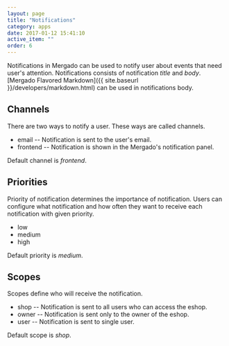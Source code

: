 ```yaml
---
layout: page
title: "Notifications"
category: apps
date: 2017-01-12 15:41:10
active_item: ""
order: 6
---
```


Notifications in Mergado can be used to notify user about events that need user's attention. Notifications consists of notification _title_ and _body_. [Mergado Flavored Markdown]({{ site.baseurl }}/developers/markdown.html) can be used in notifications body.

## Channels
There are two ways to notify a user. These ways are called channels.

- email -- Notification is sent to the user's email.
- frontend -- Notification is shown in the Mergado's notification panel.

Default channel is _frontend_.

## Priorities
Priority of notification determines the importance of notification. Users can configure what notification and how often they want to receive each notification with given priority.

- low
- medium
- high

Default priority is _medium_.

## Scopes
Scopes define who will receive the notification.

- shop -- Notification is sent to all users who can access the eshop.
- owner -- Notification is sent only to the owner of the eshop.
- user --  Notification is sent to single user.

Default scope is _shop_.
